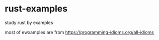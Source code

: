 # rust-examples
study rust by examples


most of ewxamples are from https://programming-idioms.org/all-idioms